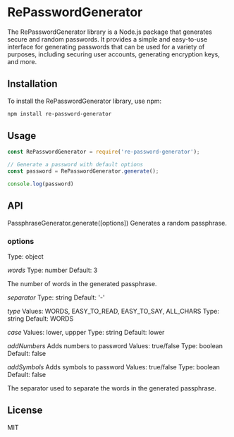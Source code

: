 # RePasswordGenerator

The RePasswordGenerator library is a Node.js package that generates secure and random passwords. It provides a simple and easy-to-use interface for generating passwords that can be used for a variety of purposes, including securing user accounts, generating encryption keys, and more.

## Installation

To install the RePasswordGenerator library, use npm:

```sh
npm install re-password-generator
```

## Usage

``` js
const RePasswordGenerator = require('re-password-generator');

// Generate a password with default options
const password = RePasswordGenerator.generate();

console.log(password)

```

## API

PassphraseGenerator.generate([options])
Generates a random passphrase.

### options

Type: object

*words*
Type: number
Default: 3

The number of words in the generated passphrase.

*separator*
Type: string
Default: '-'

*type*
Values: WORDS, EASY_TO_READ, EASY_TO_SAY, ALL_CHARS
Type: string
Default: WORDS

*case*
Values: lower, uppper
Type: string
Default: lower

*addNumbers*
Adds numbers to password
Values: true/false
Type: boolean
Default: false

*addSymbols*
Adds symbols to password
Values: true/false
Type: boolean
Default: false

The separator used to separate the words in the generated passphrase.

## License

MIT